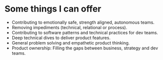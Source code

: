 # Some things I can offer
  
- Contributing to emotionally safe, strength aligned, autonomous teams.
- Removing impediments (technical, relational or process).
- Contributing to software patterns and technical practices for dev teams.
- Deep technical dives to deliver product features.
- General problem solving and empathetic product thinking.
- Product ownership: Filling the gaps between business, strategy and dev teams.